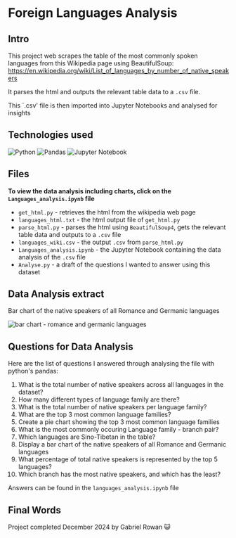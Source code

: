 # Foreign Languages Analysis

## Intro

This project web scrapes the table of the most commonly spoken languages from this Wikipedia page using BeautifulSoup: 
https://en.wikipedia.org/wiki/List_of_languages_by_number_of_native_speakers

It parses the html and outputs the relevant table data to a `.csv` file. 

This `.csv' file is then imported into Jupyter Notebooks and analysed for insights 

## Technologies used 

![Python](https://img.shields.io/badge/python-3670A0?style=for-the-badge&logo=python&logoColor=ffdd54)
![Pandas](https://img.shields.io/badge/pandas-%23150458.svg?style=for-the-badge&logo=pandas&logoColor=white)
![Jupyter Notebook](https://img.shields.io/badge/jupyter-%23FA0F00.svg?style=for-the-badge&logo=jupyter&logoColor=white)

## Files

**To view the data analysis including charts, click on the `Languages_analysis.ipynb` file**

- `get_html.py` - retrieves the html from the wikipedia web page
- `languages_html.txt` - the html output file of `get_html.py`
- `parse_html.py` - parses the html using `BeautifulSoup4`, gets the relevant table data and outputs to a `.csv` file
- `languages_wiki.csv` - the output `.csv` from `parse_html.py`
- `Languages_analysis.ipynb` - the Jupyter Notebook containing the data analysis of the `.csv` file
- `Analyse.py` - a draft of the questions I wanted to answer using this dataset

## Data Analysis extract

Bar chart of the native speakers of all Romance and Germanic languages

![bar chart - romance and germanic languages](https://github.com/user-attachments/assets/e9d83550-a91e-4aab-aadc-fc88c5a2b7c7)

## Questions for Data Analysis

Here are the list of questions I answered through analysing the file with python's pandas:

1) What is the total number of native speakers across all languages in the dataset?
2) How many different types of language family are there?
3) What is the total number of native speakers per language family?
4) What are the top 3 most common language families?
5) Create a pie chart showing the top 3 most common language families
6) What is the most commonly occuring Language family - branch pair?
7) Which languages are Sino-Tibetan in the table?
8) Display a bar chart of the native speakers of all Romance and Germanic languages
9) What percentage of total native speakers is represented by the top 5 languages?
10) Which branch has the most native speakers, and which has the least?

Answers can be found in the `languages_analysis.ipynb` file

## Final Words

Project completed December 2024 by Gabriel Rowan :smiley_cat:

    
